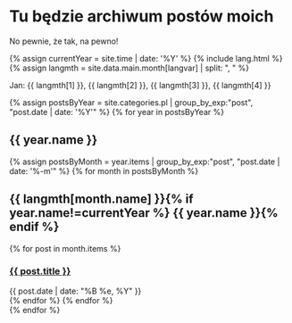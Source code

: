 # Tu będzie archiwum postów moich

No pewnie, że tak, na pewno!

{% assign currentYear = site.time | date: '%Y' %}
{% include lang.html %}
{% assign langmth = site.data.main.month[langvar] | split: ", " %}

Jan: {{ langmth[1] }}, {{ langmth[2] }}, {{ langmth[3] }}, {{ langmth[4] }}

{% assign postsByYear = site.categories.pl | group_by_exp:"post", "post.date | date: '%Y'" %}
{% for year in postsByYear %}

<div class="posts">
<h2>{{ year.name }}</h2>
  {% assign postsByMonth = year.items | group_by_exp:"post", "post.date | date: '%-m'" %}
  {% for month in postsByMonth %}
  <h2>{{ langmth[month.name] }}{% if year.name!=currentYear %} {{ year.name }}{% endif %}</h2>
    {% for post in month.items %}
    <div class="post">
      <h3><a href="{{ post.url }}">{{ post.title }}</a></h3>
      <div class="date">{{ post.date | date: "%B %e, %Y" }}</div>
    </div>
    {% endfor %}
  {% endfor %}
</div>
{% endfor %}